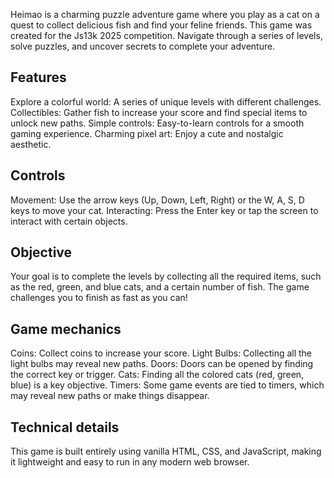 Heimao is a charming puzzle adventure game where you play as a cat on a quest to collect delicious fish and find your 
feline friends. This game was created for the Js13k 2025 competition. Navigate through a series of levels, solve puzzles, 
and uncover secrets to complete your adventure.

## Features
Explore a colorful world: A series of unique levels with different challenges.
Collectibles: Gather fish to increase your score and find special items to unlock new paths.
Simple controls: Easy-to-learn controls for a smooth gaming experience.
Charming pixel art: Enjoy a cute and nostalgic aesthetic.

## Controls
Movement: Use the arrow keys (Up, Down, Left, Right) or the W, A, S, D keys to move your cat.
Interacting: Press the Enter key or tap the screen to interact with certain objects.

## Objective
Your goal is to complete the levels by collecting all the required items, such as the red, green, and blue cats, and a 
certain number of fish. The game challenges you to finish as fast as you can!

## Game mechanics
Coins: Collect coins to increase your score.
Light Bulbs: Collecting all the light bulbs may reveal new paths.
Doors: Doors can be opened by finding the correct key or trigger.
Cats: Finding all the colored cats (red, green, blue) is a key objective.
Timers: Some game events are tied to timers, which may reveal new paths or make things disappear.

## Technical details
This game is built entirely using vanilla HTML, CSS, and JavaScript, making it lightweight and easy to run in any modern web browser.

